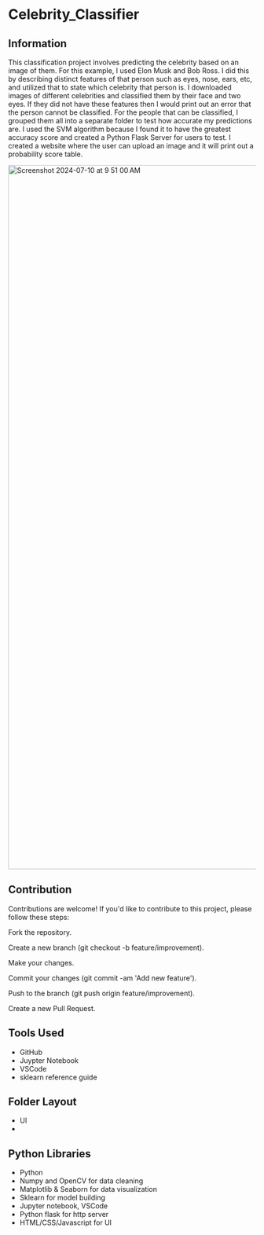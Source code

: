 # Celebrity_Classifier

## Information

This classification project involves predicting the celebrity based on an image of them. For this example, I used Elon Musk and Bob Ross. 
I did this by describing distinct features of that person such as eyes, nose, ears, etc, and utilized that to state which celebrity that person is. I downloaded images of different celebrities and classified them by their face and two eyes. If they did not have these features then I would print out an error that the person cannot be classified. For the people that can be classified, I grouped them all into a separate folder to test how accurate my predictions are. I used the SVM algorithm because I found it to have the greatest accuracy score and created a Python Flask Server for users to test. I created a website where the user can upload an image and it will print out a probability score table. 

<img width="1434" alt="Screenshot 2024-07-10 at 9 51 00 AM" src="https://github.com/riteshpen/Celebrity_Classifier/assets/147536351/ebaa4287-96a0-41a1-8ec5-87a55bf82523">

## Contribution

Contributions are welcome! If you'd like to contribute to this project, please follow these steps:

Fork the repository.

Create a new branch (git checkout -b feature/improvement).

Make your changes.

Commit your changes (git commit -am 'Add new feature').

Push to the branch (git push origin feature/improvement).

Create a new Pull Request.

## Tools Used
- GitHub
- Juypter Notebook
- VSCode
- sklearn reference guide

## Folder Layout
- UI
- 

## Python Libraries 
- Python
- Numpy and OpenCV for data cleaning
- Matplotlib & Seaborn for data visualization
- Sklearn for model building
- Jupyter notebook, VSCode
- Python flask for http server
- HTML/CSS/Javascript for UI
